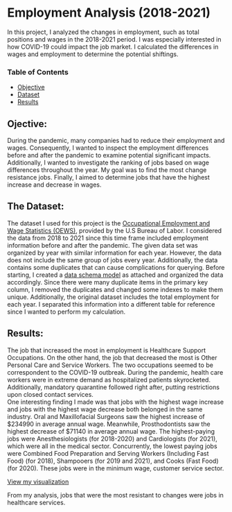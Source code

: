 # Employment Analysis (2018-2021)
  In this project, I analyzed the changes in employment, such as total positions and wages in the 2018-2021 period. I was especially interested in how COVID-19 could impact the job market. I calculated the differences in wages and employment to determine the potential shiftings.

### Table of Contents
* [Objective](#objective)
* [Dataset](#dataset)
* [Results](#results)

## Ojective:
  During the pandemic, many companies had to reduce their employment and wages. Consequently, I wanted to inspect the employment differences before and after the pandemic to examine potential significant impacts. Additionally, I wanted to investigate the ranking of jobs based on wage differences throughout the year. My goal was to find the most change resistance jobs. Finally, I aimed to determine jobs that have the highest increase and decrease in wages.

## The Dataset:
  The dataset I used for this project is the [Occupational Employment and Wage Statistics (OEWS)](https://www.bls.gov/data/#employment), provided by the U.S Bureau of Labor. I considered the data from 2018 to 2021 since this time frame included employment information before and after the pandemic. The given data set was organized by year with similar information for each year. However, the data does not include the same group of jobs every year. Additionally, the data contains some duplicates that can cause complications for querying. 
  Before starting, I created a [data schema model](https://github.com/dari-ah/Shifting-in-Employment/blob/cc36a2aedf9582ec64482ba1f9f85c948cce61b3/Data%20Schema-employment.pdf) as attached and organized the data accordingly. Since there were many duplicate items in the primary key column, I removed the duplicates and changed some indexes to make them unique. Additionally, the original dataset includes the total employment for each year. I separated this information into a different table for reference since I wanted to perform my calculation.
  
## Results: 
  The job that increased the most in employment is Healthcare Support Occupations. On the other hand, the job that decreased the most is Other Personal Care and Service Workers. The two occupations seemed to be correspondent to the COVID-19 outbreak. During the pandemic, health care workers were in extreme demand as hospitalized patients skyrocketed. Additionally, mandatory quarantine followed right after, putting restrictions upon closed contact services.  
   One interesting finding I made was that jobs with the highest wage increase and jobs with the highest wage decrease both belonged in the same industry. Oral and Maxillofacial Surgeons saw the highest increase of $234990 in average annual wage. Meanwhile, Prosthodontists saw the highest decrease of $71140 in average annual wage. 
   The highest-paying jobs were Anesthesiologists (for 2018-2020) and Cardiologists (for 2021), which were all in the medical sector. Concurrently, the lowest paying jobs were Combined Food Preparation and Serving Workers (Including Fast Food) (for 2018), Shampooers (for 2019 and 2021), and Cooks (Fast Food) (for 2020). These jobs were in the minimum wage, customer service sector.
  
  [View my visualization](https://app.powerbi.com/groups/me/dashboards/a194e4c2-7d92-4d38-89ae-7248e5327c8b?redirectedFromSignup=1)
  
  From my analysis, jobs that were the most resistant to changes were jobs in healthcare services. 
